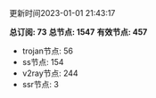 更新时间2023-01-01 21:43:17

**总订阅: 73**
**总节点: 1547**
**有效节点: 457**
- trojan节点: 56
- ss节点: 154
- v2ray节点: 244
- ssr节点: 3
